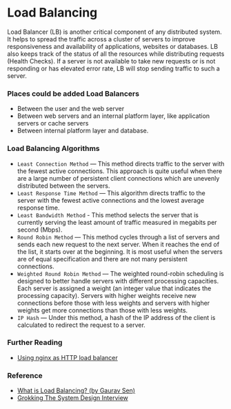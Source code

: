 # Load Balancing
Load Balancer (LB) is another critical component of any distributed system. 
It helps to spread the traffic across a cluster of servers to improve responsiveness and availability of applications, websites or databases. 
LB also keeps track of the status of all the resources while distributing requests (Health Checks). 
If a server is not available to take new requests or is not responding or has elevated error rate, 
LB will stop sending traffic to such a server.

### Places could be added Load Balancers
* Between the user and the web server
* Between web servers and an internal platform layer, like application servers or cache servers
* Between internal platform layer and database.

### Load Balancing Algorithms
* `Least Connection Method` — This method directs traffic to the server with the fewest active connections. This approach is quite useful when there are a large number of persistent client connections which are unevenly distributed between the servers.
* `Least Response Time Method` — This algorithm directs traffic to the server with the fewest active connections and the lowest average response time.
* `Least Bandwidth Method` - This method selects the server that is currently serving the least amount of traffic measured in megabits per second (Mbps).
* `Round Robin Method` — This method cycles through a list of servers and sends each new request to the next server. When it reaches the end of the list, it starts over at the beginning. It is most useful when the servers are of equal specification and there are not many persistent connections.
* `Weighted Round Robin Method` — The weighted round-robin scheduling is designed to better handle servers with different processing capacities. Each server is assigned a weight (an integer value that indicates the processing capacity). Servers with higher weights receive new connections before those with less weights and servers with higher weights get more connections than those with less weights.
* `IP Hash` — Under this method, a hash of the IP address of the client is calculated to redirect the request to a server.

### Further Reading
* [Using nginx as HTTP load balancer](http://nginx.org/en/docs/http/load_balancing.html)
### Reference
* [What is Load Balancing? (by Gaurav Sen)](https://youtu.be/K0Ta65OqQkY)
* [Grokking The System Design Interview](https://www.educative.io/courses/grokking-the-system-design-interview)
